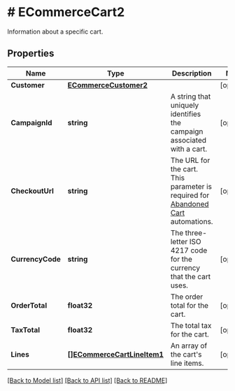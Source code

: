 # # ECommerceCart2
Information about a specific cart.

## Properties 


Name | Type | Description | Notes
------------ | ------------- | ------------- | -------------
**Customer**| [**ECommerceCustomer2**](ECommerceCustomer2.md) |   | [optional]
**CampaignId**| **string** | A string that uniquely identifies the campaign associated with a cart.  | [optional]
**CheckoutUrl**| **string** | The URL for the cart. This parameter is required for [Abandoned Cart](https://mailchimp.com/help/create-an-abandoned-cart-email/) automations.  | [optional]
**CurrencyCode**| **string** | The three-letter ISO 4217 code for the currency that the cart uses.  | [optional]
**OrderTotal**| **float32** | The order total for the cart.  | [optional]
**TaxTotal**| **float32** | The total tax for the cart.  | [optional]
**Lines**| [**[]ECommerceCartLineItem1**](ECommerceCartLineItem1.md) | An array of the cart&#39;s line items.  | [optional]


[[Back to Model list]](../../README.md#models) [[Back to API list]](../../README.md#endpoints) [[Back to README]](../../README.md)


